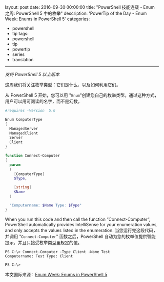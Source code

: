 ﻿layout: post
date: 2016-09-30 00:00:00
title: "PowerShell 技能连载 - Enum 之周: PowerShell 5 中的枚举"
description: 'PowerTip of the Day - Enum Week: Enums in PowerShell 5'
categories:
- powershell
- tip
tags:
- powershell
- tip
- powertip
- series
- translation
---
*支持 PowerShell 5 以上版本*

这周我们将关注枚举类型：它们是什么，以及如何利用它们。

从 PowerShell 5 开始，您可以用 "`Enum`"创建您自己的枚举类型。通过这种方式，用户可以用可阅读的名字，而不是幻数。

```powershell
#requires -Version  5.0 

Enum ComputerType
{
  ManagedServer
  ManagedClient
  Server
  Client
}

function Connect-Computer 
{
  param 
  (
    [ComputerType] 
    $Type, 

    [string] 
    $Name 
  )

  "Computername: $Name Type: $Type" 
}
```

When you run this code and then call the function “Connect-Computer”, PowerShell automatically provides IntelliSense for your enumeration values, and only accepts the values listed in the enumeration.
当您运行完这段代码，并调用 "`Connect-Computer`" 函数之后，PowerShell 自动为您的枚举值提供智能提示，并且只接受枚举类型里规定的值。

```shell
PS C:\> Connect-Computer -Type Client -Name Test
Computername: Test Type: Client

PS C:\>
```

<!--more-->
本文国际来源：[Enum Week: Enums in PowerShell 5](http://community.idera.com/powershell/powertips/b/tips/posts/enum-week-enums-in-powershell-5)
